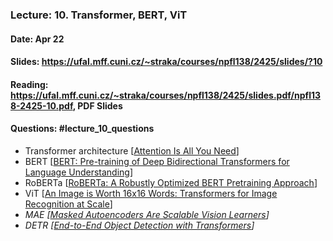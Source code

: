 ### Lecture: 10. Transformer, BERT, ViT
#### Date: Apr 22
#### Slides: https://ufal.mff.cuni.cz/~straka/courses/npfl138/2425/slides/?10
#### Reading: https://ufal.mff.cuni.cz/~straka/courses/npfl138/2425/slides.pdf/npfl138-2425-10.pdf, PDF Slides
#### Questions: #lecture_10_questions

- Transformer architecture [[Attention Is All You Need](https://arxiv.org/abs/1706.03762)]
- BERT [[BERT: Pre-training of Deep Bidirectional Transformers for Language Understanding](https://arxiv.org/abs/1810.04805)]
- RoBERTa [[RoBERTa: A Robustly Optimized BERT Pretraining Approach](https://arxiv.org/abs/1907.11692)]
- ViT [[An Image is Worth 16x16 Words: Transformers for Image Recognition at Scale](https://arxiv.org/abs/2010.11929)]
- _MAE [[Masked Autoencoders Are Scalable Vision Learners](https://arxiv.org/abs/2111.06377)]_
- _DETR [[End-to-End Object Detection with Transformers](https://arxiv.org/abs/2005.12872)]_
